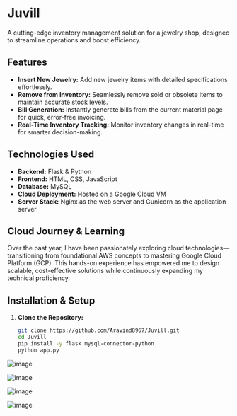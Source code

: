 # Juvill

A cutting-edge inventory management solution for a jewelry shop, designed to streamline operations and boost efficiency.

## Features
- **Insert New Jewelry:** Add new jewelry items with detailed specifications effortlessly.
- **Remove from Inventory:** Seamlessly remove sold or obsolete items to maintain accurate stock levels.
- **Bill Generation:** Instantly generate bills from the current material page for quick, error-free invoicing.
- **Real-Time Inventory Tracking:** Monitor inventory changes in real-time for smarter decision-making.

## Technologies Used
- **Backend:** Flask & Python
- **Frontend:** HTML, CSS, JavaScript
- **Database:** MySQL
- **Cloud Deployment:** Hosted on a Google Cloud VM
- **Server Stack:** Nginx as the web server and Gunicorn as the application server

## Cloud Journey & Learning
Over the past year, I have been passionately exploring cloud technologies—transitioning from foundational AWS concepts to mastering Google Cloud Platform (GCP). This hands-on experience has empowered me to design scalable, cost-effective solutions while continuously expanding my technical proficiency.

## Installation & Setup

1. **Clone the Repository:**
   ```bash
   git clone https://github.com/Aravind8967/Juvill.git
   cd Juvill
   pip install -y flask mysql-connector-python
   python app.py


![image](https://github.com/user-attachments/assets/6a40b210-7a55-4fb0-900f-1c338d679b8b)

![image](https://github.com/user-attachments/assets/d090ce20-706a-49d7-be3c-e656dd789a86)

![image](https://github.com/user-attachments/assets/9e550a48-746e-4fff-ac32-8db2ec8c5379)

![image](https://github.com/user-attachments/assets/c20b3bce-e55a-4aaa-834d-a21886b5c46c)
